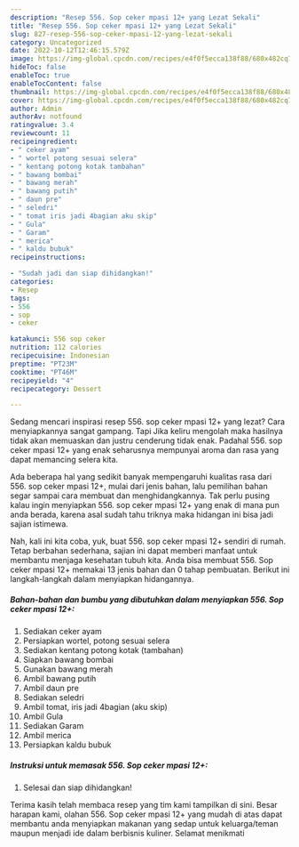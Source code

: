 ```yaml
---
description: "Resep 556. Sop ceker mpasi 12+ yang Lezat Sekali"
title: "Resep 556. Sop ceker mpasi 12+ yang Lezat Sekali"
slug: 827-resep-556-sop-ceker-mpasi-12-yang-lezat-sekali
category: Uncategorized
date: 2022-10-12T12:46:15.579Z
image: https://img-global.cpcdn.com/recipes/e4f0f5ecca138f88/680x482cq70/556-sop-ceker-mpasi-12-foto-resep-utama.jpg
hideToc: false
enableToc: true
enableTocContent: false
thumbnail: https://img-global.cpcdn.com/recipes/e4f0f5ecca138f88/680x482cq70/556-sop-ceker-mpasi-12-foto-resep-utama.jpg
cover: https://img-global.cpcdn.com/recipes/e4f0f5ecca138f88/680x482cq70/556-sop-ceker-mpasi-12-foto-resep-utama.jpg
author: Admin
authorAv: notfound
ratingvalue: 3.4
reviewcount: 11
recipeingredient:
- " ceker ayam"
- " wortel potong sesuai selera"
- " kentang potong kotak tambahan"
- " bawang bombai"
- " bawang merah"
- " bawang putih"
- " daun pre"
- " seledri"
- " tomat iris jadi 4bagian aku skip"
- " Gula"
- " Garam"
- " merica"
- " kaldu bubuk"
recipeinstructions:

- "Sudah jadi dan siap dihidangkan!"
categories:
- Resep
tags:
- 556
- sop
- ceker

katakunci: 556 sop ceker 
nutrition: 112 calories
recipecuisine: Indonesian
preptime: "PT23M"
cooktime: "PT46M"
recipeyield: "4"
recipecategory: Dessert

---
```



Sedang mencari inspirasi resep 556. sop ceker mpasi 12+ yang lezat? Cara menyiapkannya sangat gampang. Tapi Jika keliru mengolah maka hasilnya tidak akan memuaskan dan justru cenderung tidak enak. Padahal 556. sop ceker mpasi 12+ yang enak seharusnya mempunyai aroma dan rasa yang dapat memancing selera kita.




Ada beberapa hal yang sedikit banyak mempengaruhi kualitas rasa dari 556. sop ceker mpasi 12+, mulai dari jenis bahan, lalu pemilihan bahan segar sampai cara membuat dan menghidangkannya. Tak perlu pusing kalau ingin menyiapkan 556. sop ceker mpasi 12+ yang enak di mana pun anda berada, karena asal sudah tahu triknya maka hidangan ini bisa jadi sajian istimewa.


Nah, kali ini kita coba, yuk, buat 556. sop ceker mpasi 12+ sendiri di rumah. Tetap berbahan sederhana, sajian ini dapat memberi manfaat untuk membantu menjaga kesehatan tubuh kita. Anda bisa membuat 556. Sop ceker mpasi 12+ memakai 13 jenis bahan dan 0 tahap pembuatan. Berikut ini langkah-langkah dalam menyiapkan hidangannya.

<!--inarticleads1-->

##### Bahan-bahan dan bumbu yang dibutuhkan dalam menyiapkan 556. Sop ceker mpasi 12+:

1. Sediakan  ceker ayam
1. Persiapkan  wortel, potong sesuai selera
1. Sediakan  kentang potong kotak (tambahan)
1. Siapkan  bawang bombai
1. Gunakan  bawang merah
1. Ambil  bawang putih
1. Ambil  daun pre
1. Sediakan  seledri
1. Ambil  tomat, iris jadi 4bagian (aku skip)
1. Ambil  Gula
1. Sediakan  Garam
1. Ambil  merica
1. Persiapkan  kaldu bubuk




<!--inarticleads2-->

##### Instruksi untuk memasak 556. Sop ceker mpasi 12+:


1. Selesai dan siap dihidangkan!



Terima kasih telah membaca resep yang tim kami tampilkan di sini. Besar harapan kami, olahan 556. Sop ceker mpasi 12+ yang mudah di atas dapat membantu anda menyiapkan makanan yang sedap untuk keluarga/teman maupun menjadi ide dalam berbisnis kuliner. Selamat menikmati
